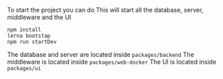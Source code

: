 To start the project you can do
This will start all the database, server, middleware and the UI

```
npm install
lerna bootstap
npm run startDev
```

The database and server are located inside `packages/backend`
The middleware is located inside `packages/web-docker`
The UI is located inside `packages/ui`
